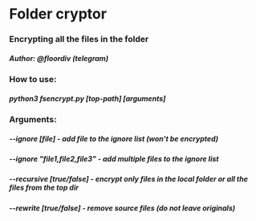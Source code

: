 # Folder cryptor
### Encrypting all the files in the folder
##### Author: @floordiv (telegram)

### How to use:
##### python3 fsencrypt.py [top-path] [arguments]
### Arguments:
##### --ignore [file] - add file to the ignore list (won't be encrypted)
##### --ignore "file1,file2,file3" - add multiple files to the ignore list
##### --recursive [true/false] - encrypt only files in the local folder or all the files from the top dir
##### --rewrite [true/false] - remove source files (do not leave originals)
